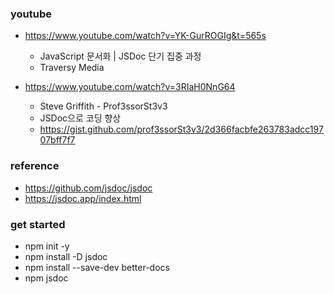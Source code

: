 ### youtube
- https://www.youtube.com/watch?v=YK-GurROGIg&t=565s
    - JavaScript 문서화 | JSDoc 단기 집중 과정
    - Traversy Media

- https://www.youtube.com/watch?v=3RIaH0NnG64
    - Steve Griffith - Prof3ssorSt3v3
    - JSDoc으로 코딩 향상
    - https://gist.github.com/prof3ssorSt3v3/2d366facbfe263783adcc19707bff7f7

### reference
- https://github.com/jsdoc/jsdoc
- https://jsdoc.app/index.html

### get started
- npm init -y
- npm install -D jsdoc
- npm install --save-dev better-docs
- npm jsdoc
